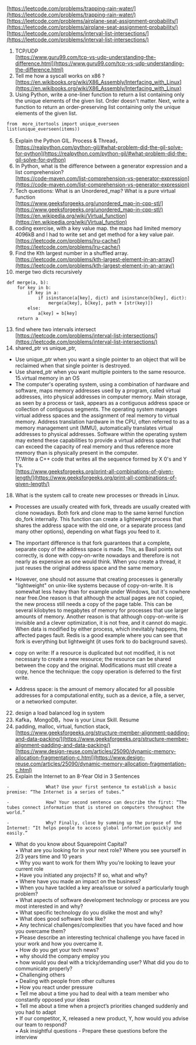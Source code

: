 [https://leetcode.com/problems/trapping-rain-water/](https://leetcode.com/problems/trapping-rain-water/)  
[https://leetcode.com/problems/airplane-seat-assignment-probability/](https://leetcode.com/problems/airplane-seat-assignment-probability/)  
[https://leetcode.com/problems/interval-list-intersections/](https://leetcode.com/problems/interval-list-intersections/)  
1. TCP/UDP  
[https://www.guru99.com/tcp-vs-udp-understanding-the-difference.html](https://www.guru99.com/tcp-vs-udp-understanding-the-difference.html)
2. Tell me how a syscall works on x86 ?    
[https://en.wikibooks.org/wiki/X86_Assembly/Interfacing_with_Linux](https://en.wikibooks.org/wiki/X86_Assembly/Interfacing_with_Linux)
4. Using Python, write a one-liner function to return a list containing only the unique elements of the given list. Order doesn't matter. Next, write a function to return an order-preserving list containing only the unique elements of the given list.  
```
from  more_itertools import unique_everseen
list(unique_everseen(items))
```
5. Explain the Python GIL.  Process & Thread，  
[https://realpython.com/python-gil/#what-problem-did-the-gil-solve-for-python](https://realpython.com/python-gil/#what-problem-did-the-gil-solve-for-python)
6. In Python, what is the difference between a generator expression and a list comprehension?  
[https://code-maven.com/list-comprehension-vs-generator-expression](https://code-maven.com/list-comprehension-vs-generator-expression)
7. Tech questions: What is an Unordered_map? What is a pure virtual function   
[https://www.geeksforgeeks.org/unordered_map-in-cpp-stl/](https://www.geeksforgeeks.org/unordered_map-in-cpp-stl/)  
[https://en.wikipedia.org/wiki/Virtual_function](https://en.wikipedia.org/wiki/Virtual_function)
9. coding exercise, with a key value map. the maps had limited memory 4096kB and I had to write set and get method for a key value pair.  
 [https://leetcode.com/problems/lru-cache/](https://leetcode.com/problems/lru-cache/)
10. Find the Kth largest number in a shuffled array.  
[https://leetcode.com/problems/kth-largest-element-in-an-array/](https://leetcode.com/problems/kth-largest-element-in-an-array/)
12. merge two dicts recursively  
```
def merge(a, b):
    for key in b:
        if key in a:
            if isinstance(a[key], dict) and isinstance(b[key], dict):
                merge(a[key], b[key], path + [str(key)])
        else:
            a[key] = b[key]
    return a
```
13. find where two intervals intersect  
[https://leetcode.com/problems/interval-list-intersections/](https://leetcode.com/problems/interval-list-intersections/)
14. shared_ptr vs unique_ptr, 
* Use unique_ptr when you want a single pointer to an object that will be reclaimed when that single pointer is destroyed.
* Use shared_ptr when you want multiple pointers to the same resource.
15.virtual memory in an OS   
* The computer's operating system, using a combination of hardware and software, maps memory addresses used by a program, called virtual addresses, into physical addresses in computer memory. Main storage, as seen by a process or task, appears as a contiguous address space or collection of contiguous segments. The operating system manages virtual address spaces and the assignment of real memory to virtual memory. Address translation hardware in the CPU, often referred to as a memory management unit (MMU), automatically translates virtual addresses to physical addresses. Software within the operating system may extend these capabilities to provide a virtual address space that can exceed the capacity of real memory and thus reference more memory than is physically present in the computer.    
17.Write a C++ code that writes all the sequence formed by X 0's and Y 1's.  
[https://www.geeksforgeeks.org/print-all-combinations-of-given-length/](https://www.geeksforgeeks.org/print-all-combinations-of-given-length/)  
18. What is the system call to create new processes or threads in Linux.  
* Processes are usually created with fork, threads are usually created with clone nowadays. Both fork and clone map to the same kernel function do_fork internally. This function can create a lightweight process that shares the address space with the old one, or a separate process (and many other options), depending on what flags you feed to it.

* The important difference is that fork guarantees that a complete, separate copy of the address space is made. This, as Basil points out correctly, is done with copy-on-write nowadays and therefore is not nearly as expensive as one would think.
When you create a thread, it just reuses the original address space and the same memory.

* However, one should not assume that creating processes is generally "lightweight" on unix-like systems because of copy-on-write. It is somewhat less heavy than for example under Windows, but it's nowhere near free.One reason is that although the actual pages are not copied, the new process still needs a copy of the page table. This can be several kilobytes to megabytes of memory for processes that use larger amounts of memory. Another reason is that although copy-on-write is invisible and a clever optimization, it is not free, and it cannot do magic. When data is modified by either process, which inevitably happens, the affected pages fault. Redis is a good example where you can see that fork is everything but lightweight (it uses fork to do background saves).

* copy on write: If a resource is duplicated but not modified, it is not necessary to create a new resource; the resource can be shared between the copy and the original. Modifications must still create a copy, hence the technique: the copy operation is deferred to the first write. 

* Address space:  is the amount of memory allocated for all possible addresses for a computational entity, such as a device, a file, a server, or a networked computer.

22. design a load balanced log in system
23. Kafka，MongoDB，how is your Linux Skill. Resume
24. padding, malloc, virtual, function stack,
[https://www.geeksforgeeks.org/structure-member-alignment-padding-and-data-packing/](https://www.geeksforgeeks.org/structure-member-alignment-padding-and-data-packing/)  
[https://www.design-reuse.com/articles/25090/dynamic-memory-allocation-fragmentation-c.html](https://www.design-reuse.com/articles/25090/dynamic-memory-allocation-fragmentation-c.html)  
25. Explain the Internet to an 8-Year Old in 3 Sentences   
```
-              What? Use your first sentence to establish a basic premise: “The Internet is a series of tubes.”

-              How? Your second sentence can describe the first: “The tubes connect information that is stored on computers throughout the world.”

-              Why? Finally, close by summing up the purpose of the Internet: “It helps people to access global information quickly and easily.”
```
* What do you know about Squarepoint Capital?  
•             What are you looking for in your next role? Where you see yourself in 2/3 years time and 10 years   
•             Why you want to work for them  Why you’re looking to leave your current role  
•             Have you initiated any projects? If so, what and why?   
•             Where have you made an impact on the business?   
•             When you have tackled a key area/issue or solved a particularly tough problem?   
•             What aspects of software development technology or process are you most interested in and why?   
•             What specific technology do you dislike the most and why?  
•             What does good software look like?  
•             Any technical challenges/complexities that you have faced and how you overcame them?  
•             Please describe an interesting technical challenge you have faced in your work and how you overcame it.  
•             How do you get your tech news?  
•             why should the company employ you  
•             how would you deal with a tricky/demanding user? What did you do to communicate properly?  
•             Challenging others  
•             Dealing with people from other cultures  
•             How you react under pressure  
•             Tell me about a time you had to deal with a team member who constantly opposed your ideas  
•             Tell me about a time when a project’s priorities changed suddenly and you had to adapt  
•             If our competitor, X, released a new product, Y, how would you advise our team to respond?  
•             Ask insightful questions - Prepare these questions before the interview  
